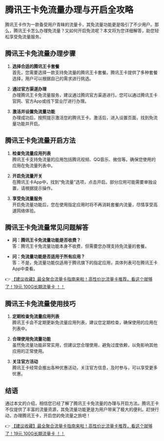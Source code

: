 # 腾讯王卡免流量办理与开启全攻略

腾讯王卡作为一款备受用户青睐的流量卡，其免流量功能更是吸引了不少用户。那么，腾讯王卡怎么办理免流量？又如何开启免流呢？本文将为您详细解答，助您轻松享受免流量服务。

## 腾讯王卡免流量办理步骤

1. **选择合适的腾讯王卡套餐**  
   首先，您需要选择一款支持免流量的腾讯王卡套餐。腾讯王卡提供了多种套餐选择，用户可以根据自己的需求进行挑选。

2. **通过官方渠道办理**  
   办理腾讯王卡免流量服务，建议通过腾讯官方渠道进行。您可以通过腾讯王卡官网、官方App或线下营业厅进行办理。

3. **激活并设置免流量功能**  
   办理成功后，按照提示激活您的腾讯王卡。激活后，进入设置页面，找到免流量功能并开启。

## 腾讯王卡免流量开启方法

1. **检查免流量应用列表**  
   腾讯王卡支持免流量的应用包括腾讯视频、QQ音乐、微信等。确保您使用的应用在免流量列表中。

2. **开启免流量开关**  
   在腾讯王卡App中，找到“免流量”选项，点击开启。部分应用可能需要单独设置，请根据提示操作。

3. **享受免流量服务**  
   开启免流量功能后，您在使用指定应用时将不再消耗套餐内流量，尽情享受高速网络体验。

## 腾讯王卡免流量常见问题解答

- **问：腾讯王卡免流量功能是否收费？**  
  答：腾讯王卡免流量功能本身不收费，但需要您办理支持免流量的套餐。

- **问：免流量功能是否适用于所有应用？**  
  答：不是，免流量功能仅适用于腾讯旗下的指定应用，具体列表可在腾讯王卡App中查看。

👉 [【建议收藏】最全聚合流量卡指南来啦！高性价比流量卡推荐，看这个就够了！19元 100G长期流量卡 ！！](https://bit.ly/Liuliangka)

## 腾讯王卡免流量使用技巧

1. **定期检查免流量应用列表**  
   腾讯王卡会不定期更新免流量应用列表，建议您定期检查，确保使用的应用在列表中。

2. **合理使用免流量功能**  
   虽然免流量功能非常实用，但建议您合理使用，避免过度依赖，以免影响其他应用的正常使用。

3. **关注官方活动**  
   腾讯王卡经常会推出各种优惠活动，关注官方信息，及时参与，可以享受更多优惠。

## 结语

通过本文的介绍，相信您已经了解了腾讯王卡免流量的办理与开启方法。腾讯王卡不仅提供了丰富的流量资源，其免流量功能更是为用户带来了极大的便利。赶快行动，办理腾讯王卡，开启您的免流量之旅吧！

👉 [【建议收藏】最全聚合流量卡指南来啦！高性价比流量卡推荐，看这个就够了！19元 100G长期流量卡 ！！](https://bit.ly/Liuliangka)